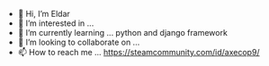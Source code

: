 - 👋 Hi, I’m Eldar
- 👀 I’m interested in ... 
- 🌱 I’m currently learning ... python and django framework
- 💞️ I’m looking to collaborate on ...
- 📫 How to reach me ... https://steamcommunity.com/id/axecop9/

<!---
Axecop97/Axecop97 is a ✨ special ✨ repository because its `README.md` (this file) appears on your GitHub profile.
You can click the Preview link to take a look at your changes.
--->
